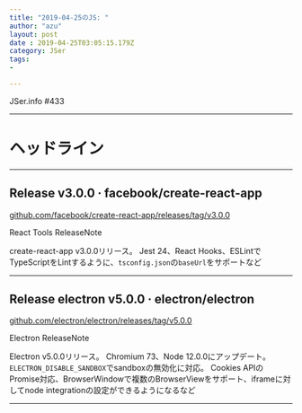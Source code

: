```yaml
---
title: "2019-04-25のJS: "
author: "azu"
layout: post
date : 2019-04-25T03:05:15.179Z
category: JSer
tags:
-

---
```


JSer.info #433

----

<h1 class="site-genre">ヘッドライン</h1>

----

## Release v3.0.0 · facebook/create-react-app
[github.com/facebook/create-react-app/releases/tag/v3.0.0](https://github.com/facebook/create-react-app/releases/tag/v3.0.0 "Release v3.0.0 · facebook/create-react-app")
<p class="jser-tags jser-tag-icon"><span class="jser-tag">React</span> <span class="jser-tag">Tools</span> <span class="jser-tag">ReleaseNote</span></p>

create-react-app v3.0.0リリース。
Jest 24、React Hooks、ESLintでTypeScriptをLintするように、`tsconfig.json`の`baseUrl`をサポートなど


----

## Release electron v5.0.0 · electron/electron
[github.com/electron/electron/releases/tag/v5.0.0](https://github.com/electron/electron/releases/tag/v5.0.0 "Release electron v5.0.0 · electron/electron")
<p class="jser-tags jser-tag-icon"><span class="jser-tag">Electron</span> <span class="jser-tag">ReleaseNote</span></p>

Electron v5.0.0リリース。
Chromium 73、Node 12.0.0にアップデート。
`ELECTRON_DISABLE_SANDBOX`でsandboxの無効化に対応。
Cookies APIのPromise対応、BrowserWindowで複数のBrowserViewをサポート、iframeに対してnode integrationの設定ができるようになるなど


----
